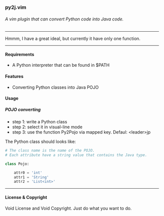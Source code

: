 ### py2j.vim

###### A vim plugin that can convert Python code into Java code.

---------------

Hmmm, I have a great ideal, but currently it have only one function.

---------------

#### Requirements

* A Python interpreter that can be found in $PATH

#### Features

* Converting Python classes into Java POJO

#### Usage

##### POJO converting

* step 1: write a Python class
* step 2: select it in visual-line mode
* step 3: use the function Py2Pojo via mapped key. Defaul: \<leader\>jp

The Python class should looks like:

```Python
# The class name is the name of the POJO.
# Each attribute have a string value that contains the Java type.

class Pojo:

    attr0 = 'int'
    attr1 = 'String'
    attr2 = 'List<int>'
```

--------------

#### License & Copyright

Void License and Void Copyright. Just do what you want to do.
